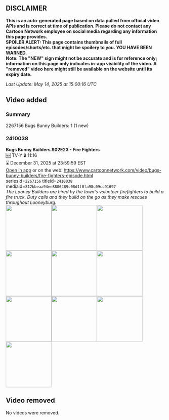 ## DISCLAIMER
**This is an auto-generated page based on data pulled from official video APIs and is correct at time of publication. Please do not contact any Cartoon Network employee on social media regarding any information this page provides.**  
**SPOILER ALERT: This page contains thumbnails of full episodes/shorts/etc. that might be spoilery to you. YOU HAVE BEEN WARNED.**  
**Note: The "NEW" sign might not be accurate and is for reference only; information on this page only indicates in-app visibility of the video. A "removed" video here might still be available on the website until its expiry date.**  

_Last Update: May 14, 2025 at 15:00:16 UTC_
## Video added
### Summary
2267156 Bugs Bunny Builders: 1 (1 new)  
### 2410038
**Bugs Bunny Builders S02E23 - Fire Fighters**  
🆕 TV-Y 🔒 11:16  
⌛ December 31, 2025 at 23:59:59 EST  
[Open in app](https://cnvideo.sercomkc.org/redirector.html?type=cnapp&seriesid=1000000000093702&titleid=2410038&mediaid=812bbeaa94ee8806489c08d1f0fa98c09cc91697) or on the web: https://www.cartoonnetwork.com/video/bugs-bunny-builders/fire-fighters-episode.html  
seriesid=`2267156` titleid=`2410038` mediaid=`812bbeaa94ee8806489c08d1f0fa98c09cc91697`  
_The Looney Builders are hired by the town's volunteer firefighters to build a fire truck. Duty calls and they build on the go as they make rescues throughout Looneyburg._  
<a href="https://s3.amazonaws.com/cartoonorchestrator/2410038_001_1280x720.jpg"><img src="https://s3.amazonaws.com/cartoonorchestrator/2410038_001_640x360.jpg" height="144px" /></a><a href="https://s3.amazonaws.com/cartoonorchestrator/2410038_002_1280x720.jpg"><img src="https://s3.amazonaws.com/cartoonorchestrator/2410038_002_640x360.jpg" height="144px" /></a><a href="https://s3.amazonaws.com/cartoonorchestrator/2410038_003_1280x720.jpg"><img src="https://s3.amazonaws.com/cartoonorchestrator/2410038_003_640x360.jpg" height="144px" /></a><a href="https://s3.amazonaws.com/cartoonorchestrator/2410038_004_1280x720.jpg"><img src="https://s3.amazonaws.com/cartoonorchestrator/2410038_004_640x360.jpg" height="144px" /></a><a href="https://s3.amazonaws.com/cartoonorchestrator/2410038_005_1280x720.jpg"><img src="https://s3.amazonaws.com/cartoonorchestrator/2410038_005_640x360.jpg" height="144px" /></a><a href="https://s3.amazonaws.com/cartoonorchestrator/2410038_006_1280x720.jpg"><img src="https://s3.amazonaws.com/cartoonorchestrator/2410038_006_640x360.jpg" height="144px" /></a><a href="https://s3.amazonaws.com/cartoonorchestrator/2410038_007_1280x720.jpg"><img src="https://s3.amazonaws.com/cartoonorchestrator/2410038_007_640x360.jpg" height="144px" /></a><a href="https://s3.amazonaws.com/cartoonorchestrator/2410038_008_1280x720.jpg"><img src="https://s3.amazonaws.com/cartoonorchestrator/2410038_008_640x360.jpg" height="144px" /></a><a href="https://s3.amazonaws.com/cartoonorchestrator/2410038_009_1280x720.jpg"><img src="https://s3.amazonaws.com/cartoonorchestrator/2410038_009_640x360.jpg" height="144px" /></a><a href="https://s3.amazonaws.com/cartoonorchestrator/2410038_010_1280x720.jpg"><img src="https://s3.amazonaws.com/cartoonorchestrator/2410038_010_640x360.jpg" height="144px" /></a>
## Video removed
No videos were removed.  
